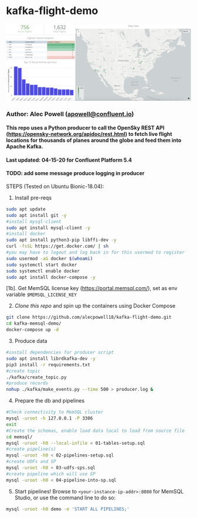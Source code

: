 # kafka-flight-demo

![Dashboard screenshot](./looker/dash-screenshot.png?raw=true "Kafka-flight-demo Looker Dashboard")

### Author: Alec Powell (apowell@confluent.io)
#### This repo uses a Python producer to call the OpenSky REST API (https://opensky-network.org/apidoc/rest.html) to fetch live flight locations for thousands of planes around the globe and feed them into Apache Kafka. 
#### Last updated: 04-15-20 for Confluent Platform 5.4
#### TODO: add some message produce logging in producer

STEPS (Tested on Ubuntu Bionic-18.04):
1. Install pre-reqs
```bash
sudo apt update
sudo apt install git -y
#install mysql-client
sudo apt install mysql-client -y
#install docker
sudo apt install python3-pip libffi-dev -y
curl -fsSL https://get.docker.com/ | sh
#you may have to logout and log back in for this usermod to register
sudo usermod -aG docker $(whoami) 
sudo systemctl start docker
sudo systemctl enable docker
sudo apt install docker-compose -y
```

[1b]. Get MemSQL license key (https://portal.memsql.com/), set as env variable `$MEMSQL_LICENSE_KEY`

2. _Clone this repo_ and spin up the containers using Docker Compose
```bash
git clone https://github.com/alecpowell18/kafka-flight-demo.git 
cd kafka-memsql-demo/
docker-compose up -d
```

3. Produce data
```bash
#install dependencies for producer script
sudo apt install librdkafka-dev -y
pip3 install -r requirements.txt
#create topic
./kafka/create_topic.py
#produce records
nohup ./kafka/make_events.py --time 500 > producer.log &
```

4. Prepare the db and pipelines
```bash
#Check connectivity to MemSQL cluster
mysql -uroot -h 127.0.0.1 -P 3306
exit
#Create the schemas, enable load data local to load from source file
cd memsql/
mysql -uroot -h0 --local-infile < 01-tables-setup.sql
#create pipeline(s)
mysql -uroot -h0 < 02-pipelines-setup.sql 
#create UDFs and SP
mysql -uroot -h0 < 03-udfs-sps.sql
#create pipeline which will use SP
mysql -uroot -h0 < 04-pipeline-into-sp.sql
```

5. Start pipelines!
Browse to `<your-instance-ip-addr>:8080` for MemSQL Studio, or use the command line to do so:
```bash
mysql -uroot -h0 demo -e 'START ALL PIPELINES;'
```
